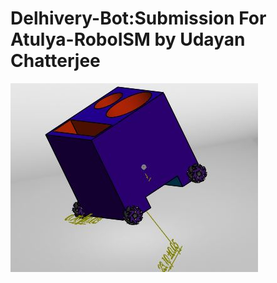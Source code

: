 # Delhivery-Bot:Submission For Atulya-RoboISM by Udayan Chatterjee
![Bot 1](https://github.com/UdAyAn123/Delhivery-Bot/blob/main/Bot%20pic%201.JPG)

